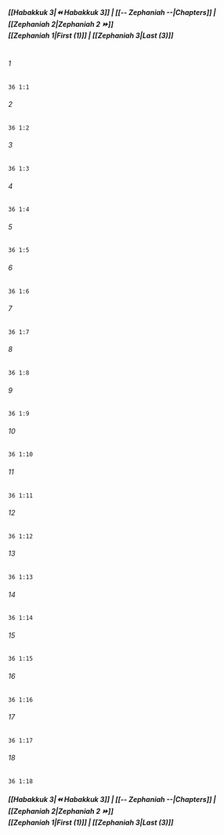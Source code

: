 
##### **[[Habakkuk 3|⏪ Habakkuk 3]] | [[-- Zephaniah --|Chapters]] | [[Zephaniah 2|Zephaniah 2 ⏩]]**<br>**[[Zephaniah 1|First (1)]] | [[Zephaniah 3|Last (3)]]**<br><br>

###### 1
``` verse
36 1:1
```
###### 2
``` verse
36 1:2
```
###### 3
``` verse
36 1:3
```
###### 4
``` verse
36 1:4
```
###### 5
``` verse
36 1:5
```
###### 6
``` verse
36 1:6
```
###### 7
``` verse
36 1:7
```
###### 8
``` verse
36 1:8
```
###### 9
``` verse
36 1:9
```
###### 10
``` verse
36 1:10
```
###### 11
``` verse
36 1:11
```
###### 12
``` verse
36 1:12
```
###### 13
``` verse
36 1:13
```
###### 14
``` verse
36 1:14
```
###### 15
``` verse
36 1:15
```
###### 16
``` verse
36 1:16
```
###### 17
``` verse
36 1:17
```
###### 18
``` verse
36 1:18
```

##### **[[Habakkuk 3|⏪ Habakkuk 3]] | [[-- Zephaniah --|Chapters]] | [[Zephaniah 2|Zephaniah 2 ⏩]]**<br>**[[Zephaniah 1|First (1)]] | [[Zephaniah 3|Last (3)]]**
